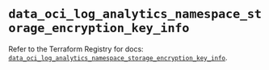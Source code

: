 # `data_oci_log_analytics_namespace_storage_encryption_key_info`

Refer to the Terraform Registry for docs: [`data_oci_log_analytics_namespace_storage_encryption_key_info`](https://registry.terraform.io/providers/oracle/oci/6.18.0/docs/data-sources/log_analytics_namespace_storage_encryption_key_info).

